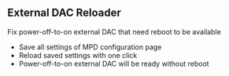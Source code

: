 External DAC Reloader
---

Fix power-off-to-on external DAC that need reboot to be available
- Save all settings of MPD configuration page
- Reload saved settings with one click
- Power-off-to-on external DAC will be ready without reboot
